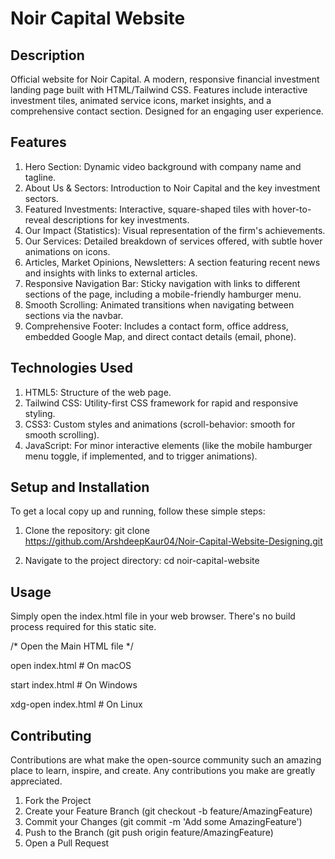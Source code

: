 # Noir Capital Website
## Description
Official website for Noir Capital. A modern, responsive financial investment landing page built with HTML/Tailwind CSS. Features include interactive investment tiles, animated service icons, market insights, and a comprehensive contact section. Designed for an engaging user experience.

## Features
1. Hero Section: Dynamic video background with company name and tagline.
2. About Us & Sectors: Introduction to Noir Capital and the key investment sectors.
3. Featured Investments: Interactive, square-shaped tiles with hover-to-reveal descriptions for key investments.
4. Our Impact (Statistics): Visual representation of the firm's achievements.
5. Our Services: Detailed breakdown of services offered, with subtle hover animations on icons.
6. Articles, Market Opinions, Newsletters: A section featuring recent news and insights with links to external articles.
7. Responsive Navigation Bar: Sticky navigation with links to different sections of the page, including a mobile-friendly hamburger menu.
8. Smooth Scrolling: Animated transitions when navigating between sections via the navbar.
9. Comprehensive Footer: Includes a contact form, office address, embedded Google Map, and direct contact details (email, phone).

## Technologies Used
1. HTML5: Structure of the web page.
2. Tailwind CSS: Utility-first CSS framework for rapid and responsive styling.
3. CSS3: Custom styles and animations (scroll-behavior: smooth for smooth scrolling).
4. JavaScript: For minor interactive elements (like the mobile hamburger menu toggle, if implemented, and to trigger animations).

## Setup and Installation
To get a local copy up and running, follow these simple steps:

1. Clone the repository:
git clone https://github.com/ArshdeepKaur04/Noir-Capital-Website-Designing.git

2. Navigate to the project directory:
cd noir-capital-website

## Usage
Simply open the index.html file in your web browser. There's no build process required for this static site.

/* Open the Main HTML file */

open index.html # On macOS

start index.html # On Windows

xdg-open index.html # On Linux

## Contributing
Contributions are what make the open-source community such an amazing place to learn, inspire, and create. Any contributions you make are greatly appreciated.
1. Fork the Project
2. Create your Feature Branch (git checkout -b feature/AmazingFeature)
3. Commit your Changes (git commit -m 'Add some AmazingFeature')
4. Push to the Branch (git push origin feature/AmazingFeature)
5. Open a Pull Request

